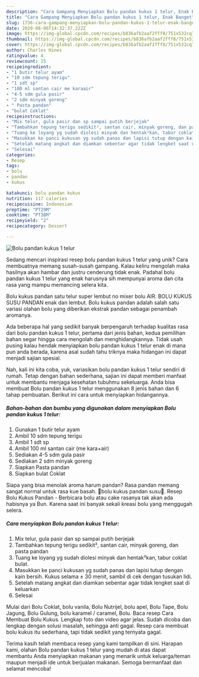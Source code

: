 ```yaml
---
description: "Cara Gampang Menyiapkan Bolu pandan kukus 1 telur, Enak Banget"
title: "Cara Gampang Menyiapkan Bolu pandan kukus 1 telur, Enak Banget"
slug: 1736-cara-gampang-menyiapkan-bolu-pandan-kukus-1-telur-enak-banget
date: 2020-08-06T14:32:37.222Z
image: https://img-global.cpcdn.com/recipes/b836afb2aaf2fff8/751x532cq70/bolu-pandan-kukus-1-telur-foto-resep-utama.jpg
thumbnail: https://img-global.cpcdn.com/recipes/b836afb2aaf2fff8/751x532cq70/bolu-pandan-kukus-1-telur-foto-resep-utama.jpg
cover: https://img-global.cpcdn.com/recipes/b836afb2aaf2fff8/751x532cq70/bolu-pandan-kukus-1-telur-foto-resep-utama.jpg
author: Charles Hines
ratingvalue: 4
reviewcount: 15
recipeingredient:
- "1 butir telur ayam"
- "10 sdm tepung terigu"
- "1 sdt sp"
- "100 ml santan cair me karaair"
- "4-5 sdm gula pasir"
- "2 sdm minyak goreng"
- " Pasta pandan"
- "bulat Coklat"
recipeinstructions:
- "Mix telur, gula pasir dan sp sampai putih berjejak"
- "Tambahkan tepung terigu sedikit², santan cair, minyak goreng, dan pasta pandan"
- "Tuang ke loyang yg sudah diolesi minyak dan hentak²kan, tabur coklat bulat."
- "Masukkan ke panci kukusan yg sudah panas dan lapisi tutup dengan kain bersih. Kukus selama ± 30 menit, sambil di cek dengan tusukan lidi."
- "Setelah matang angkat dan diamkan sebentar agar tidak lengket saat di keluarkan"
- "Selesai"
categories:
- Resep
tags:
- bolu
- pandan
- kukus

katakunci: bolu pandan kukus 
nutrition: 117 calories
recipecuisine: Indonesian
preptime: "PT29M"
cooktime: "PT38M"
recipeyield: "2"
recipecategory: Dessert

---
```



![Bolu pandan kukus 1 telur](https://img-global.cpcdn.com/recipes/b836afb2aaf2fff8/751x532cq70/bolu-pandan-kukus-1-telur-foto-resep-utama.jpg)

Sedang mencari inspirasi resep bolu pandan kukus 1 telur yang unik? Cara membuatnya memang susah-susah gampang. Kalau keliru mengolah maka hasilnya akan hambar dan justru cenderung tidak enak. Padahal bolu pandan kukus 1 telur yang enak harusnya sih mempunyai aroma dan cita rasa yang mampu memancing selera kita.

Bolu kukus pandan satu telur super lembut no mixer bolu AIR. BOLU KUKUS SUSU PANDAN enak dan lembut. Bolu kukus pandan adalah salah satu variasi olahan bolu yang diberikan ekstrak pandan sebagai penambah aromanya.

Ada beberapa hal yang sedikit banyak berpengaruh terhadap kualitas rasa dari bolu pandan kukus 1 telur, pertama dari jenis bahan, kedua pemilihan bahan segar hingga cara mengolah dan menghidangkannya. Tidak usah pusing kalau hendak menyiapkan bolu pandan kukus 1 telur enak di mana pun anda berada, karena asal sudah tahu triknya maka hidangan ini dapat menjadi sajian spesial.


Nah, kali ini kita coba, yuk, variasikan bolu pandan kukus 1 telur sendiri di rumah. Tetap dengan bahan sederhana, sajian ini dapat memberi manfaat untuk membantu menjaga kesehatan tubuhmu sekeluarga. Anda bisa membuat Bolu pandan kukus 1 telur menggunakan 8 jenis bahan dan 6 tahap pembuatan. Berikut ini cara untuk menyiapkan hidangannya.

<!--inarticleads1-->

##### Bahan-bahan dan bumbu yang digunakan dalam menyiapkan Bolu pandan kukus 1 telur:

1. Gunakan 1 butir telur ayam
1. Ambil 10 sdm tepung terigu
1. Ambil 1 sdt sp
1. Ambil 100 ml santan cair (me kara+air)
1. Sediakan 4-5 sdm gula pasir
1. Sediakan 2 sdm minyak goreng
1. Siapkan  Pasta pandan
1. Siapkan bulat Coklat


Siapa yang bisa menolak aroma harum pandan? Rasa pandan memang sangat normal untuk rasa kue basah. 🍰bolu kukus pandan susu🍰. Resep Bolu Kukus Pandan - Berbicara bolu atau cake rasanya tak akan ada habisnya ya Bun. Karena saat ini banyak sekali kreasi bolu yang menggugah selera. 

<!--inarticleads2-->

##### Cara menyiapkan Bolu pandan kukus 1 telur:

1. Mix telur, gula pasir dan sp sampai putih berjejak
1. Tambahkan tepung terigu sedikit², santan cair, minyak goreng, dan pasta pandan
1. Tuang ke loyang yg sudah diolesi minyak dan hentak²kan, tabur coklat bulat.
1. Masukkan ke panci kukusan yg sudah panas dan lapisi tutup dengan kain bersih. Kukus selama ± 30 menit, sambil di cek dengan tusukan lidi.
1. Setelah matang angkat dan diamkan sebentar agar tidak lengket saat di keluarkan
1. Selesai


Mulai dari Bolu Coklat, bolu vanila, Bolu Nutrijel, bolu apel, Bolu Tape, Bolu Jagung, Bolu Gulung, bolu karamel / caramel, Bolu. Baca resep Cara Membuat Bolu Kukus. Lengkap foto dan video agar jelas. Sudah dicoba dan lengkap dengan solusi masalah, sehingga anti gagal. Resep cara membuat bolu kukus itu sederhana, tapi tidak sedikit yang ternyata gagal. 

Terima kasih telah membaca resep yang kami tampilkan di sini. Harapan kami, olahan Bolu pandan kukus 1 telur yang mudah di atas dapat membantu Anda menyiapkan makanan yang menarik untuk keluarga/teman maupun menjadi ide untuk berjualan makanan. Semoga bermanfaat dan selamat mencoba!
